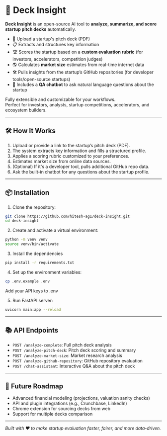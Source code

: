# 🚀 Deck Insight

**Deck Insight** is an open-source AI tool to **analyze, summarize, and score startup pitch decks** automatically.

- 📄 Upload a startup's pitch deck (PDF)
- 📋 Extracts and structures key information
- 🏆 Scores the startup based on a **custom evaluation rubric** (for investors, accelerators, competition judges)
- 🌎 Calculates **market size** estimates from real-time internet data
- 🛠️ Pulls insights from the startup’s GitHub repositories (for developer tools/open-source startups)
- 💬 Includes a **QA chatbot** to ask natural language questions about the startup

Fully extensible and customizable for your workflows.  
Perfect for investors, analysts, startup competitions, accelerators, and ecosystem builders.

---

## 🛠 How It Works

1. Upload or provide a link to the startup’s pitch deck (PDF).
2. The system extracts key information and fills a structured profile.
3. Applies a scoring rubric customized to your preferences.
4. Estimates market size from online data sources.
5. (Optional) If it's a developer tool, pulls additional GitHub repo data.
6. Ask the built-in chatbot for any questions about the startup profile.

---

## 📦 Installation

1. Clone the repository:
```bash
git clone https://github.com/hitesh-ag1/deck-insight.git
cd deck-insight
```

2. Create and activate a virtual environment:
```bash
python -m venv venv
source venv/bin/activate
```

3. Install the dependencies
```bash
pip install -r requirements.txt
```

4. Set up the environment variables:
```bash
cp .env.example .env
```
Add your API keys to .env

5. Run FastAPI server:
```bash
uvicorn main:app --reload
```
---

## 📚 API Endpoints

- ```POST /analyze-complete```: Full pitch deck analysis
- ```POST /analyze-pitch-deck```: Pitch deck scoring and summary
- ```POST /analyze-market-size```: Market research analysis
- ```POST /analyze-github-repository```: GitHub repository evaluation
- ```POST /chat-assistant```: Interactive Q&A about the pitch deck

---

## 🧩 Future Roadmap

- Advanced financial modeling (projections, valuation sanity checks)
- API and plugin integrations (e.g., Crunchbase, LinkedIn)
- Chrome extension for sourcing decks from web
- Support for multiple decks comparison

---

*Built with ❤️ to make startup evaluation faster, fairer, and more data-driven.*
